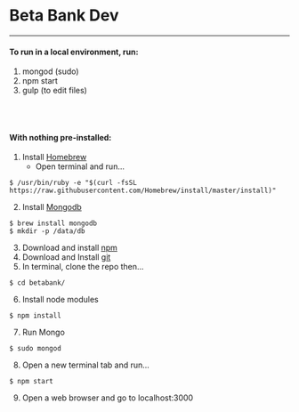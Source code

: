 # Beta Bank Dev
___
#### To run in a local environment, run:

1. mongod (sudo)
2. npm start
3. gulp (to edit files)

<br>
<br>

#### With nothing pre-installed:

1. Install [Homebrew]
   - Open terminal and run...
```
$ /usr/bin/ruby -e "$(curl -fsSL https://raw.githubusercontent.com/Homebrew/install/master/install)"
```
2. Install [Mongodb]
```
$ brew install mongodb
$ mkdir -p /data/db
```
3. Download and install [npm]
4. Download and Install [git]
5. In terminal, clone the repo then...
```
$ cd betabank/
```
6. Install node modules
```
$ npm install
```
7. Run Mongo
```
$ sudo mongod
```
8. Open a new terminal tab and run...
```
$ npm start
```
9. Open a web browser and go to localhost:3000

[Homebrew]: https://brew.sh
[Mongodb]: https://docs.mongodb.com/manual/tutorial/install-mongodb-on-os-x/
[npm]: https://nodejs.org/en/download/
[git]: https://git-scm.com/downloads